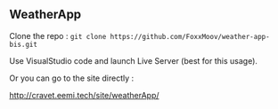 ## WeatherApp

Clone the repo : `git clone https://github.com/FoxxMoov/weather-app-bis.git`

Use VisualStudio code and launch Live Server (best for this usage).

Or you can go to the site directly :

http://cravet.eemi.tech/site/weatherApp/
